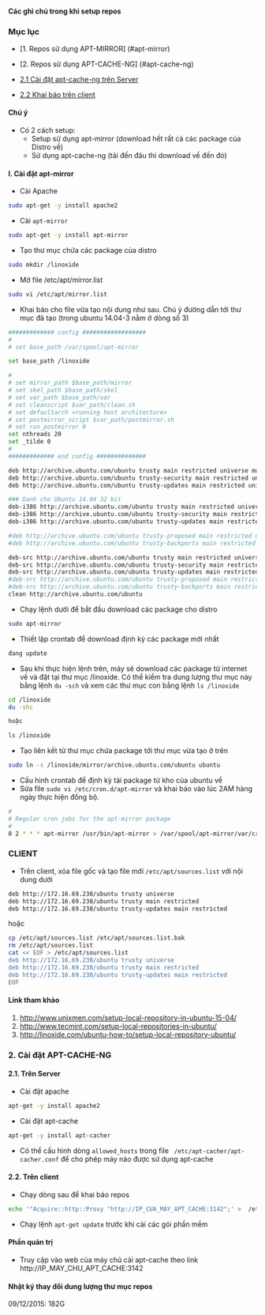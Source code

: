﻿#### Các ghi chú trong khi setup repos

### Mục lục
* [1. Repos sử dụng APT-MIRROR] (#apt-mirror)

* [2. Repos sử dụng APT-CACHE-NG] (#apt-cache-ng)
 * [2.1 Cài đặt apt-cache-ng trên Server](#apt-cache-ng-server)
 * [2.2 Khai báo trên client](#apt-cache-ng-client)


#### Chú ý

- Có 2 cách setup:
  - Setup sử dụng apt-mirror (download hết rất cả các package của Distro về)
  - Sử dụng apt-cache-ng (tải đến đâu thì download về đến đó)

<a name="apt-mirror"> </a>  
#### I. Cài đặt apt-mirror

- Cài Apache
```sh
sudo apt-get -y install apache2
```

- Cài `apt-mirror`
```sh
sudo apt-get -y install apt-mirror
```

- Tạo thư mục chứa các package của distro 
```sh
sudo mkdir /linoxide
```

- Mở file /etc/apt/mirror.list
```sh
sudo vi /etc/apt/mirror.list
```

- Khai báo cho file vừa tạo nội dung như sau. Chú ý đường dẫn tới thư mục đã tạo (trong ubuntu 14.04-3 nằm ở dòng số 3)
```sh
############# config ##################
#
# set base_path /var/spool/apt-mirror

set base_path /linoxide

#
# set mirror_path $base_path/mirror
# set skel_path $base_path/skel
# set var_path $base_path/var
# set cleanscript $var_path/clean.sh
# set defaultarch <running host architecture>
# set postmirror_script $var_path/postmirror.sh
# set run_postmirror 0
set nthreads 20
set _tilde 0
#
############# end config ##############

deb http://archive.ubuntu.com/ubuntu trusty main restricted universe multiverse
deb http://archive.ubuntu.com/ubuntu trusty-security main restricted universe multiverse
deb http://archive.ubuntu.com/ubuntu trusty-updates main restricted universe multiverse

### Danh cho Ubuntu 14.04 32 bit 
deb-i386 http://archive.ubuntu.com/ubuntu trusty main restricted universe multiverse
deb-i386 http://archive.ubuntu.com/ubuntu trusty-security main restricted universe multiverse
deb-i386 http://archive.ubuntu.com/ubuntu trusty-updates main restricted universe multiverse

#deb http://archive.ubuntu.com/ubuntu trusty-proposed main restricted universe multiverse
#deb http://archive.ubuntu.com/ubuntu trusty-backports main restricted universe multiverse

deb-src http://archive.ubuntu.com/ubuntu trusty main restricted universe multiverse
deb-src http://archive.ubuntu.com/ubuntu trusty-security main restricted universe multiverse
deb-src http://archive.ubuntu.com/ubuntu trusty-updates main restricted universe multiverse
#deb-src http://archive.ubuntu.com/ubuntu trusty-proposed main restricted universe multiverse
#deb-src http://archive.ubuntu.com/ubuntu trusty-backports main restricted universe multiverse
clean http://archive.ubuntu.com/ubuntu
````

- Chạy lệnh dưới để bắt đầu download các package cho distro
```sh
sudo apt-mirror
```


- Thiết lập crontab để download định kỳ các package mới nhất
```sh
đang update
```

- Sau khi thực hiện lệnh trên, máy sẽ download các package từ internet về và đặt tại thư mục /linoxide. Có thể kiểm tra dung lượng thư mục này bằng lệnh `du -sch` và xem các thư mục con bằng lệnh `ls /linoxide`

```sh
cd /linoxide
du -shc

hoặc 

ls /linoxide
```

- Tạo liên kết từ thư mục chứa package tới thư mục vừa tạo ở trên
```sh
sudo ln -s /linoxide/mirror/archive.ubuntu.com/ubuntu ubuntu

```

- Cấu hình crontab để định kỳ tải package từ kho của ubuntu về
- Sửa file `sudo vi /etc/cron.d/apt-mirror` và khai báo vào lúc 2AM hàng ngày thực hiện đồng bộ.

```sh
#
# Regular cron jobs for the apt-mirror package
#
0 2 * * * apt-mirror /usr/bin/apt-mirror > /var/spool/apt-mirror/var/cron.log
```

### CLIENT
- Trên client, xóa file gốc và tạo file mới `/etc/apt/sources.list` với nội dung dưới

```sh
deb http://172.16.69.238/ubuntu trusty universe
deb http://172.16.69.238/ubuntu trusty main restricted
deb http://172.16.69.238/ubuntu trusty-updates main restricted
```

hoặc

```sh
cp /etc/apt/sources.list /etc/apt/sources.list.bak
rm /etc/apt/sources.list 
cat << EOF > /etc/apt/sources.list 
deb http://172.16.69.238/ubuntu trusty universe
deb http://172.16.69.238/ubuntu trusty main restricted
deb http://172.16.69.238/ubuntu trusty-updates main restricted
EOF
```

#### Link tham khảo

1. http://www.unixmen.com/setup-local-repository-in-ubuntu-15-04/
2. http://www.tecmint.com/setup-local-repositories-in-ubuntu/
3. http://linoxide.com/ubuntu-how-to/setup-local-repository-ubuntu/


<a name="apt-cache-ng"> </a>  
### 2. Cài đặt APT-CACHE-NG

<a name="apt-cache-ng-server"> </a> 
#### 2.1. Trên Server 
- Cài đặt apache
```sh
apt-get -y install apache2
```

- Cài đặt apt-cache

```sh
apt-get -y install apt-cacher
```

- Có thể cấu hình dòng `allowed_hosts` trong file ` /etc/apt-cacher/apt-cacher.conf` để cho phép máy nào được sử dụng apt-cache

<a name="apt-cache-ng-client"> </a> 
#### 2.2. Trên client 
- Chạy dòng sau để khai báo repos
```sh
echo '"Acquire::http::Proxy "http://IP_CUA_MAY_APT_CACHE:3142";' >  /etc/apt/apt.conf.d/01proxy
```
- Chạy lệnh `apt-get update` trước khi cài các gói phần mềm

#### Phần quản trị
- Truy cập vào web của máy chủ cài apt-cache theo link http://IP_MAY_CHU_APT_CACHE:3142



#### Nhật ký  thay đổi dung lượng thư mục repos
09/12/2015: 182G















